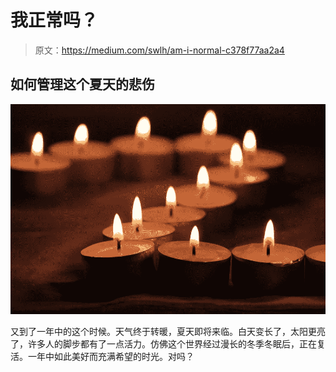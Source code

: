 # 我正常吗？

> 原文：<https://medium.com/swlh/am-i-normal-c378f77aa2a4>

## 如何管理这个夏天的悲伤

![](img/2b6706cc5fe2040d5ff9244ecd76f470.png)

又到了一年中的这个时候。天气终于转暖，夏天即将来临。白天变长了，太阳更亮了，许多人的脚步都有了一点活力。仿佛这个世界经过漫长的冬季冬眠后，正在复活。一年中如此美好而充满希望的时光。对吗？